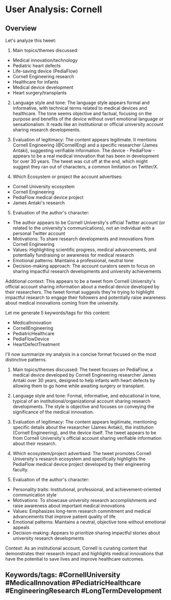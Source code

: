 # User Analysis: Cornell

## Overview

<think>
Let's analyze this tweet:

1. Main topics/themes discussed:
- Medical innovation/technology
- Pediatric heart defects
- Life-saving device (PediaFlow)
- Cornell Engineering research
- Healthcare for infants
- Medical device development
- Heart surgery/transplants

2. Language style and tone:
The language style appears formal and informative, with technical terms related to medical devices and healthcare. The tone seems objective and factual, focusing on the purpose and benefits of the device without overt emotional language or sensationalism. It reads like an institutional or official university account sharing research developments.

3. Evaluation of legitimacy:
The content appears legitimate. It mentions Cornell Engineering (@CornellEng) and a specific researcher (James Antaki), suggesting verifiable information. The device - PediaFlow - appears to be a real medical innovation that has been in development for over 30 years. The tweet was cut off at the end, which might suggest they ran out of characters, a common limitation on Twitter/X.

4. Which Ecosystem or project the account advertises:
- Cornell University ecosystem
- Cornell Engineering
- PediaFlow medical device project
- James Antaki's research

5. Evaluation of the author's character:
- The author appears to be Cornell University's official Twitter account (or related to the university's communications), not an individual with a personal Twitter account
- Motivations: To share research developments and innovations from Cornell Engineering
- Values: Highlighting scientific progress, medical advancements, and potentially fundraising or awareness for medical research
- Emotional patterns: Maintains a professional, neutral tone
- Decision-making approach: The account curators seem to focus on sharing impactful research developments and university achievements

Additional context:
This appears to be a tweet from Cornell University's official account sharing information about a medical device developed by their researchers. The tweet format suggests they're trying to highlight impactful research to engage their followers and potentially raise awareness about medical innovations coming from the university.

Let me generate 5 keywords/tags for this content:
- MedicalInnovation
- CornellEngineering
- PediatricHealthcare
- PediaFlowDevice
- HeartDefectTreatment

I'll now summarize my analysis in a concise format focused on the most distinctive patterns.
</think>

1. Main topics/themes discussed:
The tweet focuses on PediaFlow, a medical device developed by Cornell Engineering researcher James Antaki over 30 years, designed to help infants with heart defects by allowing them to go home while awaiting surgery or transplant.

2. Language style and tone:
Formal, informative, and educational in tone, typical of an institutional/organizational account sharing research developments. The style is objective and focuses on conveying the significance of the medical innovation.

3. Evaluation of legitimacy:
The content appears legitimate, mentioning specific details about the researcher (James Antaki), the institution (Cornell Engineering), and the device itself. The tweet appears to be from Cornell University's official account sharing verifiable information about their research.

4. Which ecosystem/project advertised:
The tweet promotes Cornell University's research ecosystem and specifically highlights the PediaFlow medical device project developed by their engineering faculty.

5. Evaluation of the author's character:
- Personality traits: Institutional, professional, and achievement-oriented communication style
- Motivations: To showcase university research accomplishments and raise awareness about important medical innovations
- Values: Emphasizes long-term research commitment and medical advancements that improve patient quality of life
- Emotional patterns: Maintains a neutral, objective tone without emotional appeals
- Decision-making: Appears to prioritize sharing impactful stories about university research developments

Context: As an institutional account, Cornell is curating content that demonstrates their research impact and highlights medical innovations that have the potential to save lives and improve healthcare outcomes.

Keywords/tags:
#CornellUniversity
#MedicalInnovation
#PediatricHealthcare
#EngineeringResearch
#LongTermDevelopment
---
